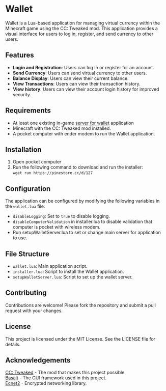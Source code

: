 # Wallet

Wallet is a Lua-based application for managing virtual currency within the Minecraft game using the CC: Tweaked mod. This application provides a visual interface for users to log in, register, and send currency to other users.

## Features
- **Login and Registration**: Users can log in or register for an account.
- **Send Currency**: Users can send virtual currency to other users.
- **Balance Display**: Users can view their current balance.
- **View Transactions**: Users can view their transaction history.
- **View history**: Users can view their account login history for improved security.

## Requirements

- At least one existing in-game [server for wallet](https://github.com/Flowelfox/CCWallet/tree/main/ccWalletServer) application
- Minecraft with the CC: Tweaked mod installed.
- A pocket computer with ender modem to run the Wallet application.

## Installation

1. Open pocket computer
2. Run the following command to download and run the installer:  
`wget run https://pinestore.cc/d/127`

## Configuration

The application can be configured by modifying the following variables in the `wallet.lua` file:

- `disableLogging`: Set to `true` to disable logging.
- `disableComputerValidation` in installer.lua to disable validation that computer is pocket with wireless modem.
- Run setupWalletServer.lua to set or change main server for application to use.

## File Structure

- `wallet.lua`: Main application script.
- `installer.lua`: Script to install the Wallet application.
- `setupWalletServer.lua`: Script to set up the wallet server.

## Contributing
Contributions are welcome! Please fork the repository and submit a pull request with your changes.

## License
This project is licensed under the MIT License. See the LICENSE file for details.

## Acknowledgements

[CC: Tweaked](https://modrinth.com/mod/cc-tweaked) - The mod that makes this project possible.  
[Basalt](https://github.com/Pyroxenium/Basalt) - The GUI framework used in this project.  
[Ecnet2](https://github.com/migeyel/ecnet/) - Encrypted networking library.